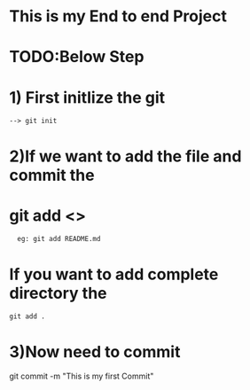 # This is my End to end Project

# TODO:Below Step 
# 1) First initlize the git 
    --> git init
# 2)If we want to add the file and commit the 
#   git add <<FileName>>
      eg: git add README.md
#    If you want to add complete directory the 
    git add .

# 3)Now need to commit
git commit -m "This is my first Commit"
